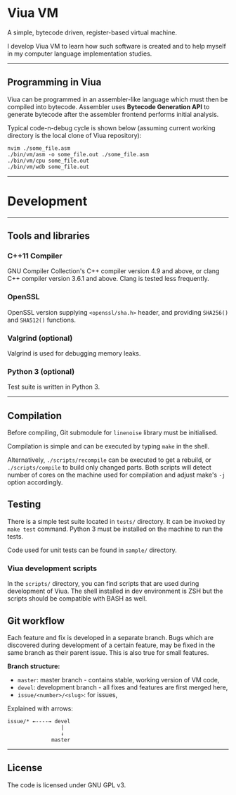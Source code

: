 # Viua VM

A simple, bytecode driven, register-based virtual machine.

I develop Viua VM to learn how such software is created and
to help myself in my computer language implementation studies.

----

## Programming in Viua

Viua can be programmed in an assembler-like language which must then be compiled into bytecode.
Assembler uses **Bytecode Generation API** to generate bytecode after the assembler frontend
performs initial analysis.

Typical code-n-debug cycle is shown below (assuming current working directory
is the local clone of Viua repository):

```
nvim ./some_file.asm
./bin/vm/asm -o some_file.out ./some_file.asm
./bin/vm/cpu some_file.out
./bin/vm/wdb some_file.out
```


----

# Development

----

## Tools and libraries

### C++11 Compiler

GNU Compiler Collection's C++ compiler version 4.9 and above, or
clang C++ compiler version 3.6.1 and above.
Clang is tested less frequently.


### OpenSSL

OpenSSL version supplying `<openssl/sha.h>` header, and providing `SHA256()` and `SHA512()` functions.


### Valgrind (optional)

Valgrind is used for debugging memory leaks.


### Python 3 (optional)

Test suite is written in Python 3.


----

## Compilation

Before compiling, Git submodule for `linenoise` library must be initialised.

Compilation is simple and can be executed by typing `make` in the shell.

Alternatively, `./scripts/recompile` can be executed to get a rebuild, or
`./scripts/compile` to build only changed parts.
Both scripts will detect number of cores on the machine used for compilation and
adjust make's `-j` option accordingly.


## Testing

There is a simple test suite located in `tests/` directory.
It can be invoked by `make test` command.
Python 3 must be installed on the machine to run the tests.

Code used for unit tests can be found in `sample/` directory.


### Viua development scripts

In the `scripts/` directory, you can find scripts that are used during development of Viua.
The shell installed in dev environment is ZSH but the scripts should be compatible with BASH as well.


## Git workflow

Each feature and fix is developed in a separate branch.
Bugs which are discovered during development of a certain feature,
may be fixed in the same branch as their parent issue.
This is also true for small features.

**Branch structure:**

- `master`: master branch - contains stable, working version of VM code,
- `devel`: development branch - all fixes and features are first merged here,
- `issue/<number>/<slug>`: for issues,


Explained with arrows:

```
issue/* ←----→ devel
                 |
                 ↓
              master
```


----

## License

The code is licensed under GNU GPL v3.
